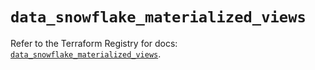 # `data_snowflake_materialized_views`

Refer to the Terraform Registry for docs: [`data_snowflake_materialized_views`](https://registry.terraform.io/providers/snowflakedb/snowflake/2.6.0/docs/data-sources/materialized_views).

